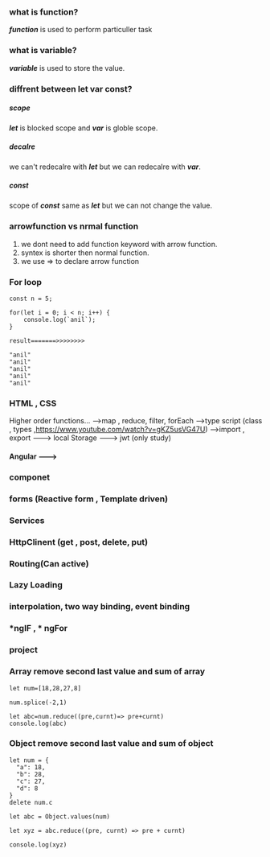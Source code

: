 ### what is function?
***function*** is used to perform particuller task

### what is variable?
***variable*** is used to store the value.


### diffrent between let var const?
##### scope
***let*** is blocked scope and ***var*** is globle scope.

##### decalre
we can't redecalre with ***let*** but we can redecalre with ***var***.

##### const
scope of ***const*** same as ***let*** but we can not change the value.

### arrowfunction vs nrmal function
1. we dont need to add function keyword with arrow function.
2. syntex is shorter then normal function.
3. we use => to declare arrow function 

### For loop

```
const n = 5;

for(let i = 0; i < n; i++) {
    console.log(`anil`);
}

result=======>>>>>>>>

"anil"
"anil"
"anil"
"anil"
"anil"

```


 ### HTML , CSS
Higher order functions...
-->map , reduce, filter, forEach
-->type script (class , types ,https://www.youtube.com/watch?v=gKZ5usVG47U)
-->import , export
---> local Storage
---> jwt (only study)

#### Angular --->
 ### componet
 ### forms (Reactive form , Template driven)
 ### Services  
 ### HttpClinent (get , post, delete, put)
 ### Routing(Can active)
 ### Lazy Loading
 ### interpolation, two way binding, event binding
 ### *ngIF , * ngFor
 ### project 
 
 ### Array remove second last value and sum of array
 ```
 let num=[18,28,27,8]

num.splice(-2,1)

let abc=num.reduce((pre,curnt)=> pre+curnt)
console.log(abc)
```
### Object remove second last value and sum of object
```
let num = {
  "a": 18,
  "b": 28,
  "c": 27,
  "d": 8
}
delete num.c

let abc = Object.values(num)

let xyz = abc.reduce((pre, curnt) => pre + curnt)

console.log(xyz)
```

